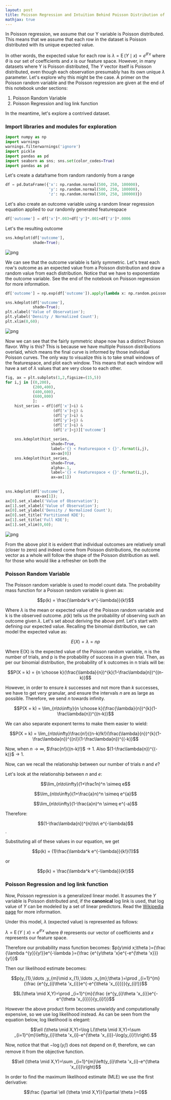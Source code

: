 ```yaml
---
layout: post
title: Poisson Regression and Intuition Behind Poisson Distribution of Y Variable
mathjax: true
---
```


In Poisson regression, we assume that our Y variable is Poisson distributed. This means that we assume that each row in the dataset is Poisson distributed with its unique expected value.

In other words, the expected value for each row is $\lambda =\operatorname {E} (Y\mid x)=e^{\theta 'x}$ where $\theta$ is our set of coefficients and $x$ is our feature space. However, in many datasets where Y is Poisson distributed, The $Y$ vector itself is Poisson distributed, even though each observation presumably has its own unique $\lambda$ parameter. Let's explore why this might be the case. A primer on the Poisson random variable and the Poisson regression are given at the end of this notebook under sections:

1. Poisson Random Variable
2. Poisson Regression and log link function

In the meantime, let's explore a contrived dataset.

### Import libraries and modules for exploration


```python
import numpy as np
import warnings 
warnings.filterwarnings('ignore')
import pickle
import pandas as pd
import seaborn as sns; sns.set(color_codes=True)
import pandas as pd
```

Let's create a dataframe from random randomly from a range


```python
df = pd.DataFrame({'x': np.random.normal(500, 250, 100000),
                   'y': np.random.normal(500, 250, 100000),
                   'z': np.random.normal(500, 250, 100000)})
```

Let's also create an outcome variable using a random linear regression equation applied to our randomly generated featurespace


```python
df['outcome'] = df['x']*.003+df['y']*.001+df['z']*.0006
```

Let's the resulting outcome


```python
sns.kdeplot(df['outcome'],
            shade=True);
```


![png](../images/output_9_0_pois.png?raw=True)


We can see that the outcome variable is fairly symmetric. Let's treat each row's outcome as an expected value from a Poisson distribution and draw a random value from each distribution. Notice that we have to exponentiate the outcome variable. See the end of the notebook on Poisson regression for more information.


```python
df['outcome'] = np.exp(df['outcome']).apply(lambda x: np.random.poisson(x))
```


```python
sns.kdeplot(df['outcome'],
            shade=True);
plt.xlabel('Value of Observation');
plt.ylabel('Density / Normalized Count');
plt.xlim(0,60);
```


![png](../images/output_12_0_pois.png?raw=True)


Now we can see that the fairly symmetric shape now has a distinct Poisson flavor. Why is this? This is because we have multiple Poisson distributions overlaid, which means the final curve is informed by those individual Poisson curves. The only way to visualize this is to take small windows of the featurespace, and plot each window. This means that each window will have a set of $\lambda$ values that are very close to each other.


```python
fig, ax = plt.subplots(1,2,figsize=(15,5))
for i,j in [(0,200),
            (200,400),
            (400,600),
            (600,800)
            ]:
    hist_series = df[(df['x']>i) & 
                     (df['x']<j) &
                     (df['y']>i) &
                     (df['y']<j) &
                     (df['z']>i) &
                     (df['z']<j)]['outcome']
    
    sns.kdeplot(hist_series,
                    shade=True, 
                    label='{} < Featurespace < {}'.format(i,j),
                    ax=ax[0])
    sns.kdeplot(hist_series,
                    shade=True, 
                    alpha=.1,
                    label='{} < Featurespace < {}'.format(i,j),
                    ax=ax[1])
    
    
sns.kdeplot(df['outcome'],
             ax=ax[1]);                  
ax[0].set_xlabel('Value of Observation');
ax[1].set_xlabel('Value of Observation');
ax[0].set_ylabel('Density / Normalized Count');
ax[0].set_title('Partitioned KDE');
ax[1].set_title('Full KDE');
ax[1].set_xlim(0,60);
```


![png](../images/output_14_0_pois.png?raw=True)


From the above plot it is evident that individual outcomes are relatively small (closer to zero) and indeed come from Poisson distributions, the outcome vector as a whole will follow the shape of the Poisson distribution as well. for those who would like a refresher on both the

### Poisson Random Variable

The Poisson random variable is used to model count data. The probability mass function for a Poisson random variable is given as:

$$p(k) = \frac{\lambda^k e^{-\lambda}}{k!}$$

Where ${\lambda}$ is the mean or expected value of the Poisson random variable and k is the observed outcome. ${p(k)}$ tells us the probability of observing such an outcome given ${\lambda}$. Let's set about deriving the above pmf. Let's start with defining our expected value. Recalling the binomial distribution, we can model the expected value as:

$$E(X) = \lambda = np$$

Where E(X) is the expected value of the Poisson random variable, n is the number of trials, and p is the probability of success in a given trial. Then, as per our binomial distribution, the probability of k outcomes in n trials will be:


$$P(X = k) = {n \choose k}(\frac{\lambda}{n})^{k}(1-\frac\lambda{n})^{(n-k)}$$

However, in order to ensure $k$ successes and not more than $k$ successes, we have to get very granular, and ensure the intervals $n$ are as large as possible. Therefore, we send $n$ towards infinity.

$$P(X = k) = \lim_{n\to\infty}{n \choose k}(\frac{\lambda}{n})^{k}(1-\frac\lambda{n})^{(n-k)}$$

We can also separate exponent terms to make them easier to wield:


$$P(X = k) = \lim_{n\to\infty}\frac{n!}{(n-k)!k!}(\frac{\lambda}{n})^{k}(1-\frac\lambda{n})^{(n)}(1-\frac\lambda{n})^{(-k)}$$

Now, when ${n\to\infty}$, 
$\frac{n!}{(n-k)!}$ $\to\ 1$. Also $(1-\frac\lambda{n})^{(-k)}$ $\to\ 1$.

Now, can we recall the relationship between our number of trials $n$ and $e$?

Let's look at the relationship between $n$ and $e$: 


$$\lim_{n\to\infty}(1+\frac1n)^n \simeq e$$


$$\lim_{n\to\infty}(1+\frac{a}n)^n \simeq e^{a}$$

$$\lim_{n\to\infty}(1-\frac{a}n)^n \simeq e^{-a}$$

Therefore:

$$(1-\frac\lambda{n})^{n}\to\ e^{-\lambda}$$. 

Substituting all of these values in our equation, we get

$$p(k) = (1)\frac{\lambda^k e^{-\lambda}}{k!}(1)$$

or 

$$p(k) = \frac{\lambda^k e^{-\lambda}}{k!}$$

### Poisson Regression and log link function

Now, Poisson regression is a generalized linear model. It assumes the $Y$ variable is Poisson distributed and, if the **canonical** log link is used, that log value of $Y$ can be modeled by a set of linear predictors. Read the [Wikipedia page](https://en.wikipedia.org/wiki/Poisson_regression) for more information.

Under this model, $\lambda$ (expected value) is represented as follows:

$\lambda =\operatorname {E} (Y\mid x)=e^{\theta 'x}$ where $\theta$ represents our vector of coefficients and $x$ represents our feature space.


Therefore our probability mass function becomes: $p(y\mid x;\theta )={\frac {\lambda ^{y}}{y!}}e^{-\lambda }={\frac {e^{y\theta 'x}e^{-e^{\theta 'x}}}{y!}}$

Then our likelihood estimate becomes:

$$p(y_{1},\ldots ,y_{m}\mid x_{1},\ldots ,x_{m};\theta )=\prod _{i=1}^{m}{\frac {e^{y_{i}\theta 'x_{i}}e^{-e^{\theta 'x_{i}}}}{y_{i}!}}$$

$$L(\theta \mid X,Y)=\prod _{i=1}^{m}{\frac {e^{y_{i}\theta 'x_{i}}e^{-e^{\theta 'x_{i}}}}{y_{i}!}}$$

However the above product form becomes unwieldy and computationally expensive, so we use log likelihood instead. As can be seen from the equation below, log likelihood is elegant:

$$\ell (\theta \mid X,Y)=\log L(\theta \mid X,Y)=\sum _{i=1}^{m}\left(y_{i}\theta 'x_{i}-e^{\theta 'x_{i}}-\log(y_{i}!)\right).$$

Now, notice that that $-\log(y_{i}!)$ does not depend on $\theta$, therefore, we can remove it from the objective function.

$$\ell (\theta \mid X,Y)=\sum _{i=1}^{m}\left(y_{i}\theta 'x_{i}-e^{\theta 'x_{i}}\right)$$

In order to find the maximum likelihood estimate (MLE) we use the first derivative:

$$\frac {\partial \ell (\theta \mid X,Y)}{\partial \theta }=0$$
